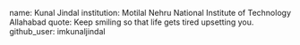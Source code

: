 
name: Kunal Jindal 
institution: Motilal Nehru National Institute of Technology Allahabad
quote: Keep smiling so that life gets tired upsetting you.
github_user: imkunaljindal
